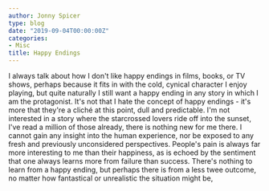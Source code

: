 ```yaml
---
author: Jonny Spicer
type: blog
date: "2019-09-04T00:00:00Z"
categories:
- Misc
title: Happy Endings
---
```

I always talk about how I don't like happy endings in films, books, or TV shows, perhaps because it fits in with the cold, cynical character I enjoy playing, but quite naturally I still want a happy ending in any story in which I am the protagonist.
It's not that I hate the concept of happy endings - it's more that they're a cliché at this point, dull and predictable. I'm
not interested in a story where the starcrossed lovers ride off into the sunset, I've read a million of those already, there is
nothing new for me there. I cannot gain any insight into the human experience, nor be exposed to any fresh and previously unconsidered perspectives. People's pain is always far more interesting to me than their happiness, as is echoed by the sentiment
that one always learns more from failure than success. There's nothing to learn from a happy ending, but perhaps there is from
a less twee outcome, no matter  how fantastical or unrealistic the situation might be,
